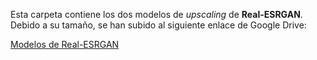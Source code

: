 Esta carpeta contiene los dos modelos de *upscaling* de **Real-ESRGAN**.  Debido a su tamaño, se han subido al siguiente enlace de Google Drive:  

[Modelos de Real-ESRGAN](https://drive.google.com/drive/folders/13qXV8j6BLcAKTlM1bKpDywOL2LnK1CX2?usp=sharing)
